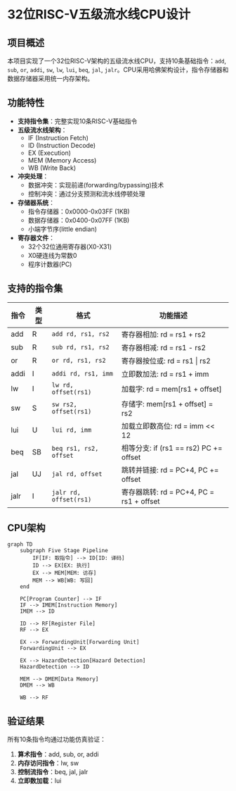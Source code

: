 # 32位RISC-V五级流水线CPU设计


## 项目概述

本项目实现了一个32位RISC-V架构的五级流水线CPU，支持10条基础指令：`add`, `sub`, `or`, `addi`, `sw`, `lw`, `lui`, `beq`, `jal`, `jalr`。CPU采用哈佛架构设计，指令存储器和数据存储器采用统一内存架构。

## 功能特性

- **支持指令集**：完整实现10条RISC-V基础指令
- **五级流水线架构**：
  - IF (Instruction Fetch)
  - ID (Instruction Decode)
  - EX (Execution)
  - MEM (Memory Access)
  - WB (Write Back)
- **冲突处理**：
  - 数据冲突：实现前递(forwarding/bypassing)技术
  - 控制冲突：通过分支预测和流水线停顿处理
- **存储器系统**：
  - 指令存储器：0x0000-0x03FF (1KB)
  - 数据存储器：0x0400-0x07FF (1KB)
  - 小端字节序(little endian)
- **寄存器文件**：
  - 32个32位通用寄存器(X0-X31)
  - X0硬连线为常数0
  - 程序计数器(PC)

## 支持的指令集

| 指令 | 类型 | 格式 | 功能描述 |
|------|------|------|-----------|
| add  | R    | `add rd, rs1, rs2` | 寄存器相加: rd = rs1 + rs2 |
| sub  | R    | `sub rd, rs1, rs2` | 寄存器相减: rd = rs1 - rs2 |
| or   | R    | `or rd, rs1, rs2`  | 寄存器按位或: rd = rs1 \| rs2 |
| addi | I    | `addi rd, rs1, imm`| 立即数加法: rd = rs1 + imm |
| lw   | I    | `lw rd, offset(rs1)` | 加载字: rd = mem[rs1 + offset] |
| sw   | S    | `sw rs2, offset(rs1)` | 存储字: mem[rs1 + offset] = rs2 |
| lui  | U    | `lui rd, imm` | 加载立即数高位: rd = imm << 12 |
| beq  | SB   | `beq rs1, rs2, offset` | 相等分支: if (rs1 == rs2) PC += offset |
| jal  | UJ   | `jal rd, offset` | 跳转并链接: rd = PC+4, PC += offset |
| jalr | I    | `jalr rd, offset(rs1)` | 寄存器跳转: rd = PC+4, PC = rs1 + offset |

## CPU架构

```mermaid
graph TD
    subgraph Five Stage Pipeline
        IF[IF: 取指令] --> ID[ID: 译码]
        ID --> EX[EX: 执行]
        EX --> MEM[MEM: 访存]
        MEM --> WB[WB: 写回]
    end
    
    PC[Program Counter] --> IF
    IF --> IMEM[Instruction Memory]
    IMEM --> ID
    
    ID --> RF[Register File]
    RF --> EX
    
    EX --> ForwardingUnit[Forwarding Unit]
    ForwardingUnit --> EX
    
    EX --> HazardDetection[Hazard Detection]
    HazardDetection --> ID
    
    MEM --> DMEM[Data Memory]
    DMEM --> WB
    
    WB --> RF
```

## 验证结果

所有10条指令均通过功能仿真验证：
1. **算术指令**：add, sub, or, addi
2. **内存访问指令**：lw, sw
3. **控制流指令**：beq, jal, jalr
4. **立即数加载**：lui

